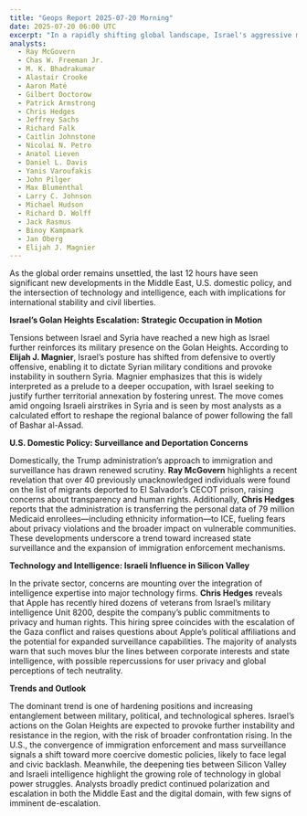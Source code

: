 ```yaml
---
title: "Geops Report 2025-07-20 Morning"
date: 2025-07-20 06:00 UTC
excerpt: "In a rapidly shifting global landscape, Israel's aggressive military maneuvers on the Golan Heights, combined with the U.S. administration's controversial surveillance and deportation policies, and the deepening ties between Silicon Valley and Israeli intelligence, signal a profound entanglement of military, political, and technological forces that threaten to destabilize international norms and civil liberties."
analysts:
  - Ray McGovern
  - Chas W. Freeman Jr.
  - M. K. Bhadrakumar
  - Alastair Crooke
  - Aaron Maté
  - Gilbert Doctorow
  - Patrick Armstrong
  - Chris Hedges
  - Jeffrey Sachs
  - Richard Falk
  - Caitlin Johnstone
  - Nicolai N. Petro
  - Anatol Lieven
  - Daniel L. Davis
  - Yanis Varoufakis
  - John Pilger
  - Max Blumenthal
  - Larry C. Johnson
  - Michael Hudson
  - Richard D. Wolff
  - Jack Rasmus
  - Binoy Kampmark
  - Jan Oberg
  - Elijah J. Magnier
---
```


As the global order remains unsettled, the last 12 hours have seen significant new developments in the Middle East, U.S. domestic policy, and the intersection of technology and intelligence, each with implications for international stability and civil liberties.

**Israel’s Golan Heights Escalation: Strategic Occupation in Motion**

Tensions between Israel and Syria have reached a new high as Israel further reinforces its military presence on the Golan Heights. According to **Elijah J. Magnier**, Israel’s posture has shifted from defensive to overtly offensive, enabling it to dictate Syrian military conditions and provoke instability in southern Syria. Magnier emphasizes that this is widely interpreted as a prelude to a deeper occupation, with Israel seeking to justify further territorial annexation by fostering unrest. The move comes amid ongoing Israeli airstrikes in Syria and is seen by most analysts as a calculated effort to reshape the regional balance of power following the fall of Bashar al-Assad.

**U.S. Domestic Policy: Surveillance and Deportation Concerns**

Domestically, the Trump administration’s approach to immigration and surveillance has drawn renewed scrutiny. **Ray McGovern** highlights a recent revelation that over 40 previously unacknowledged individuals were found on the list of migrants deported to El Salvador’s CECOT prison, raising concerns about transparency and human rights. Additionally, **Chris Hedges** reports that the administration is transferring the personal data of 79 million Medicaid enrollees—including ethnicity information—to ICE, fueling fears about privacy violations and the broader impact on vulnerable communities. These developments underscore a trend toward increased state surveillance and the expansion of immigration enforcement mechanisms.

**Technology and Intelligence: Israeli Influence in Silicon Valley**

In the private sector, concerns are mounting over the integration of intelligence expertise into major technology firms. **Chris Hedges** reveals that Apple has recently hired dozens of veterans from Israel’s military intelligence Unit 8200, despite the company’s public commitments to privacy and human rights. This hiring spree coincides with the escalation of the Gaza conflict and raises questions about Apple’s political affiliations and the potential for expanded surveillance capabilities. The majority of analysts warn that such moves blur the lines between corporate interests and state intelligence, with possible repercussions for user privacy and global perceptions of tech neutrality.

**Trends and Outlook**

The dominant trend is one of hardening positions and increasing entanglement between military, political, and technological spheres. Israel’s actions on the Golan Heights are expected to provoke further instability and resistance in the region, with the risk of broader confrontation rising. In the U.S., the convergence of immigration enforcement and mass surveillance signals a shift toward more coercive domestic policies, likely to face legal and civic backlash. Meanwhile, the deepening ties between Silicon Valley and Israeli intelligence highlight the growing role of technology in global power struggles. Analysts broadly predict continued polarization and escalation in both the Middle East and the digital domain, with few signs of imminent de-escalation.
